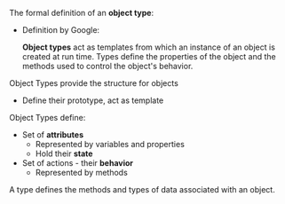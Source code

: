 The formal definition of an **object type**:
 - Definition by Google:
   
   **Object types** act as templates from which an instance of an object is created at run time. Types define the properties of the object and the methods used to control the object's behavior.

Object Types provide the structure for objects
  - Define their prototype, act as template

Object Types define:
  - Set of **attributes**
    - Represented by variables and properties
    - Hold their **state**
  - Set of actions - their **behavior**
    - Represented by methods

A type defines the methods and types of data associated with an object.